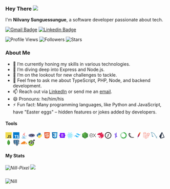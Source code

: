### Hey There <img src="https://media.giphy.com/media/hvRJCLFzcasrR4ia7z/giphy.gif" width="25">

I'm **Nilvany Sunguessungue**, a software developer passionate about tech. <br>

[![Gmail Badge](https://img.shields.io/badge/-Gmail-red?style=flat-square&logo=Gmail&logoColor=white&link=mailto:nilvanysunguessungue@gmail.com)](mailto:nilvanysunguessungue@gmail.com)
[![Linkedin Badge](https://img.shields.io/badge/-LinkedIn-blue?style=flat-square&logo=Linkedin&logoColor=white&link=https://www.linkedin.com/in/nilvany-tiago-1b019b250)](https://www.linkedin.com/in/nilvany-sunguessungue-1b019b250/)

![Profile Views](https://komarev.com/ghpvc/?username=nill-pixel&color=green) 
![Followers](https://img.shields.io/github/followers/nill-pixel) 
![Stars](https://img.shields.io/github/stars/nill-pixel?label=Profile%20Stars&logo=Profile%20stars&logoColor=g) 

### About Me
- 🔭 I’m currently honing my skills in various technologies.
- 🌱 I’m diving deep into Express and Node.js.
- 🤔 I’m on the lookout for new challenges to tackle.
- 💬 Feel free to ask me about TypeScript, PHP, Node, and backend development.
- 📫 Reach out via [LinkedIn](https://www.linkedin.com/in/nilvany-tiago-1b019b250) or send me an [email](mailto:nilvanysunguessungue@gmail.com).
- 😄 Pronouns: he/him/his
- ⚡ Fun fact: Many programming languages, like Python and JavaScript, have "Easter eggs" – hidden features or jokes added by developers.


#### Tools 
<i><img height="20" src="https://raw.githubusercontent.com/devicons/devicon/master/icons/javascript/javascript-original.svg"></i>
<i><img height="20" src="https://raw.githubusercontent.com/devicons/devicon/master/icons/typescript/typescript-original.svg"></i>
<i><img height="20" src="https://raw.githubusercontent.com/devicons/devicon/master/icons/java/java-original.svg"></i>
<i><img height="20" src="https://raw.githubusercontent.com/devicons/devicon/master/icons/php/php-original.svg"></i>
<i><img height="20" src="https://raw.githubusercontent.com/devicons/devicon/master/icons/python/python-original.svg"></i>
<i><img height="20" src="https://raw.githubusercontent.com/devicons/devicon/master/icons/html5/html5-original.svg"></i>
<i><img height="20" src="https://raw.githubusercontent.com/devicons/devicon/master/icons/css3/css3-original.svg"></i>
<i><img height="20" src="https://raw.githubusercontent.com/devicons/devicon/master/icons/bootstrap/bootstrap-original.svg"></i>
<i><img height="20" src="https://raw.githubusercontent.com/devicons/devicon/master/icons/react/react-original.svg"></i>
<i><img height="20" src="https://raw.githubusercontent.com/devicons/devicon/master/icons/tailwindcss/tailwindcss-original.svg"></i>
<i><img height="20" src="https://raw.githubusercontent.com/devicons/devicon/master/icons/nodejs/nodejs-original.svg"></i>
<i><img height="20" src="https://raw.githubusercontent.com/devicons/devicon/master/icons/express/express-original.svg"></i>
<i><img height="20" src="https://raw.githubusercontent.com/devicons/devicon/master/icons/nestjs/nestjs-original.svg"></i>
<i><img height="20" src="https://raw.githubusercontent.com/devicons/devicon/master/icons/socketio/socketio-original.svg"></i>
<i><img height="20" src="https://raw.githubusercontent.com/devicons/devicon/master/icons/axios/axios-plain.svg"></i>
<i><img height="20" src="https://raw.githubusercontent.com/devicons/devicon/master/icons/anaconda/anaconda-original.svg"></i>
<i><img height="20" src="https://raw.githubusercontent.com/devicons/devicon/master/icons/flask/flask-original.svg"></i>
<i><img height="20" src="https://raw.githubusercontent.com/devicons/devicon/master/icons/apache/apache-original.svg"></i>
<i><img height="20" src="https://raw.githubusercontent.com/devicons/devicon/master/icons/laravel/laravel-original.svg"></i>
<i><img height="20" src="https://raw.githubusercontent.com/devicons/devicon/master/icons/mysql/mysql-original.svg"></i>
<i><img height="20" src="https://raw.githubusercontent.com/devicons/devicon/master/icons/prisma/prisma-original.svg"></i>
<i><img height="20" src="https://raw.githubusercontent.com/devicons/devicon/master/icons/mongodb/mongodb-original.svg"></i>
<i><img height="20" src="https://raw.githubusercontent.com/devicons/devicon/master/icons/postgresql/postgresql-original.svg"></i>
<i><img height="20" src="https://raw.githubusercontent.com/devicons/devicon/master/icons/cloudflare/cloudflare-original.svg"></i>
<i><img height="20" src="https://raw.githubusercontent.com/devicons/devicon/master/icons/openapi/openapi-original.svg"></i>

#### My Stats
<div>
  <i>
    <img height="180em" src="https://github-readme-stats.vercel.app/api?username=nill-pixel&show_icons=true&include_all_commits=false&count_private=true" alt="Nill-Pixel" />   
    <img height="180em"  src="https://github-readme-stats.vercel.app/api/top-langs/?username=nill-pixel&show_icons=truei&layout=compact&langs_count=7"/>
  </i>
</div> 

###

###
<!--
<br clear="both">

<img src="https://github.com/Nill-pixel/Nill-pixel/blob/main/github-contribution-grid-snake.svg" alt="Snake animation" />

-->
###

<div align="center m-5 p-5">
<img align="center" src="https://github-readme-streak-stats.herokuapp.com/?user=nill-pixel&&theme=onelight" alt="Nill" />
</div>

###
